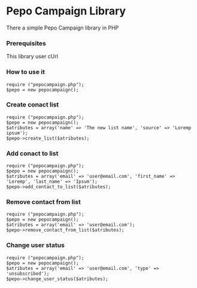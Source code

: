 # Pepo Campaign Library

There a simple Pepo Campaign library in PHP

### Prerequisites

This library user cUrl

### How to use it
```
require ("pepocampaign.php");
$pepo = new pepocampaign();
```

### Create conact list
```
require ("pepocampaign.php");
$pepo = new pepocampaign();
$atributes = array('name' => 'The new list name', 'source' => 'Loremp ipsum');
$pepo->create_list($atributes);
```

### Add conact to list
```
require ("pepocampaign.php");
$pepo = new pepocampaign();
$atributes = array('email' => 'user@email.com', 'first_name' => 'Loremp', 'last_name' => 'Ipsum');
$pepo->add_contact_to_list($atributes);
```

### Remove contact from list
```
require ("pepocampaign.php");
$pepo = new pepocampaign();
$atributes = array('email' => 'user@email.com');
$pepo->remove_contact_from_list($atributes);
```

### Change user status
```
require ("pepocampaign.php");
$pepo = new pepocampaign();
$atributes = array('email' => 'user@email.com', 'type' => 'unsubscribed');
$pepo->change_user_status($atributes);
```